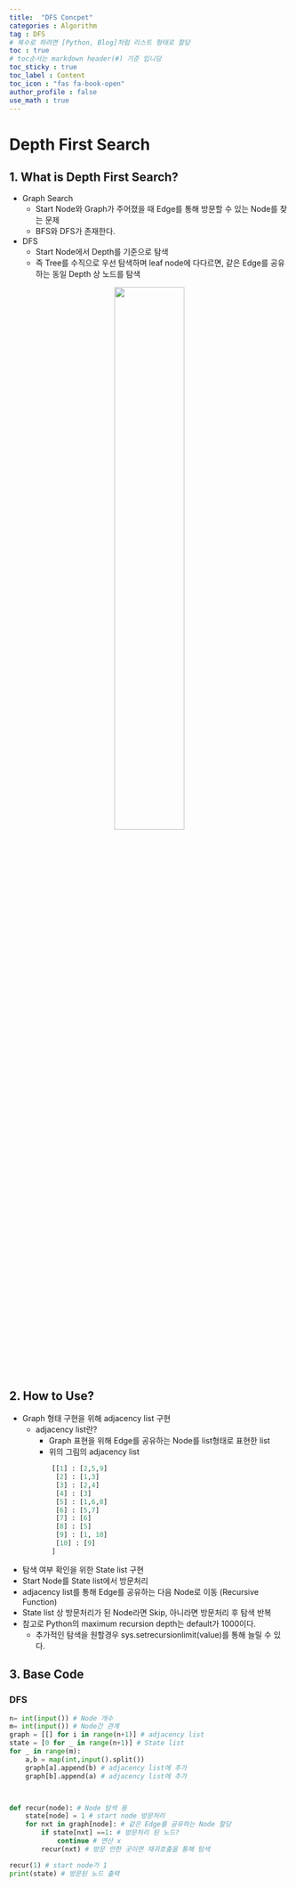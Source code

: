 ```yaml
---
title:  "DFS Concpet"
categories : Algorithm
tag : DFS
# 복수로 하려면 [Python, Blog]처럼 리스트 형태로 할당
toc : true
# toc순서는 markdown header(#) 기준 입니당
toc_sticky : true
toc_label : Content
toc_icon : "fas fa-book-open"
author_profile : false
use_math : true
---
```


# Depth First Search

## 1. What is Depth First Search?
- Graph Search
    - Start Node와 Graph가 주어졌을 때 Edge를 통해 방문할 수 있는 Node를 찾는 문제
    - BFS와 DFS가 존재한다.
- DFS
    - Start Node에서 Depth를 기준으로 탐색
    - 즉 Tree를 수직으로 우선 탐색하며 leaf node에 다다르면, 같은 Edge를 공유하는 동일 Depth 상 노드를 탐색

<p align="center"><img src = "https://github.com/SEUNGYEOPOH/SEUNGYEOPOH/assets/81912557/b1f6a1c9-fa61-4977-9107-cd161700cf21" width = "50%" height = "50%" ></p>

## 2. How to Use?
- Graph 형태 구현을 위해 adjacency list 구현
    - adjacency list란?
        - Graph 표현을 위해 Edge를 공유하는 Node를 list형태로 표현한 list
        - 위의 그림의 adjacency list
        ```python
            [[1] : [2,5,9]
             [2] : [1,3]
             [3] : [2,4]
             [4] : [3]
             [5] : [1,6,8]
             [6] : [5,7]
             [7] : [6]
             [8] : [5]
             [9] : [1, 10]
             [10] : [9]
            ]
        ```
- 탐색 여부 확인을 위한 State list 구현
- Start Node를 State list에서 방문처리
- adjacency list를 통해 Edge를 공유하는 다음 Node로 이동 (Recursive Function)
- State list 상 방문처리가 된 Node라면 Skip, 아니라면 방문처리 후 탐색 반복
- 참고로 Python의 maximum recursion depth는 default가 1000이다.
    - 추가적인 탐색을 원할경우 sys.setrecursionlimit(value)를 통해 늘릴 수 있다.

## 3. Base Code
### DFS
```python
n= int(input()) # Node 개수
m= int(input()) # Node간 관계
graph = [[] for i in range(n+1)] # adjacency list
state = [0 for _ in range(n+1)] # State list
for _ in range(m): 
    a,b = map(int,input().split())
    graph[a].append(b) # adjacency list에 추가
    graph[b].append(a) # adjacency list에 추가



def recur(node): # Node 탐색 용
    state[node] = 1 # start node 방문처리
    for nxt in graph[node]: # 같은 Edge를 공유하는 Node 할당
        if state[nxt] ==1: # 방문처리 된 노드?
            continue # 연산 x
        recur(nxt) # 방문 안한 곳이면 재귀호출을 통해 탐색

recur(1) # start node가 1
print(state) # 방문된 노드 출력
```


